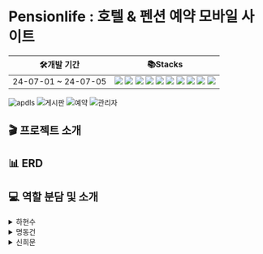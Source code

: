 # Pensionlife : 호텔 & 펜션 예약 모바일 사이트
|🛠️개발 기간 |📚Stacks |
|---|---|
| 24-07-01 ~ 24-07-05|<img src="https://img.shields.io/badge/JDK11-007396?style=flat&logo=OpenJDK&logoColor=white"/> <img src="https://img.shields.io/badge/JSP-3DB7CC?style=flat-square&logo=jsp&logoColor=white"/> <img src="https://img.shields.io/badge/Jquery-6799FF?style=flat-square&logo=jquery&logoColor=white"/> <img src="https://img.shields.io/badge/Servlet-8041D9?style=flat-square&logo=Servlet&logoColor=white"/> <img src="https://img.shields.io/badge/Ajax-8B7E02?style=flat-square&logo=Ajax&logoColor=white"/> <img src="https://img.shields.io/badge/MySQL-4479A1?style=flat-square&logo=MySQL&logoColor=white"/> <img src="https://img.shields.io/badge/ECMAScript5-FFE400?style=flat-square&logo=ECMAScript&logoColor=white"/> <img src="https://img.shields.io/badge/JavaScript-F7DF1E?style=flat-square&logo=JavaScript&logoColor=white"/>  <img src="https://img.shields.io/badge/HTML5-E34F26?style=flat-square&logo=HTML5&logoColor=white"/> <img src="https://img.shields.io/badge/CSS3-1572B6?style=flat-square&logo=CSS3&logoColor=white"/> |  


![apdls](https://github.com/HHS-1/Resort_Reservation/assets/77200506/ea42877f-6d11-4b2c-ba3c-628f21039a5a)
![게시판](https://github.com/HHS-1/Resort_Reservation/assets/77200506/888275a4-9cef-42ea-b063-93dc5923b13a)
![예약](https://github.com/HHS-1/Resort_Reservation/assets/77200506/457d98f4-5c71-434e-9200-f4a519cf091c)
![관리자](https://github.com/HHS-1/Resort_Reservation/assets/77200506/8b16f500-dcf4-4024-8edc-bed73f31476a)


🎬 프로젝트 소개
---------------

📊 ERD
----------------

💻 역할 분담 및 소개
---------------
<details>
  <summary>하현수</summary>
  --회원가입, 로그인, 관리자페이지 로그인
</details>

<details>
  <summary>명동건</summary>
  --회원 게시판, 관리자 게시판 (쓰기,수정,삭제)
</details>

<details>
  <summary>신희문</summary>
  --예약프로세스,예약리스트,메인홈
</details>





